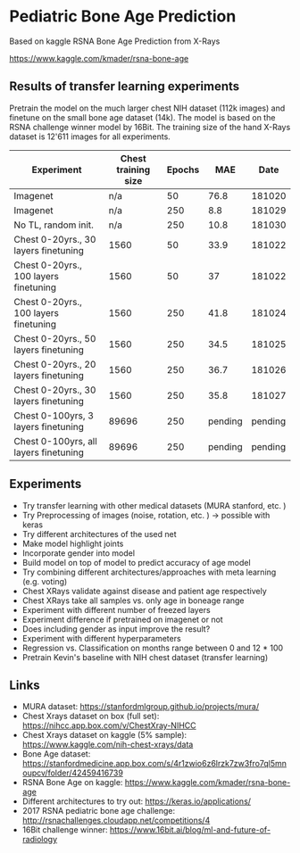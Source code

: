 # Pediatric Bone Age Prediction
Based on kaggle RSNA Bone Age Prediction from X-Rays

https://www.kaggle.com/kmader/rsna-bone-age

## Results of transfer learning experiments
Pretrain the model on the much larger chest NIH dataset (112k images) and finetune on the small bone age dataset (14k). The model is based on the RSNA challenge winner model by 16Bit. The training size of the hand X-Rays dataset is 12'611 images for all experiments.

| Experiment  | Chest training size | Epochs | MAE |  Date |
| ------------- | ------------- | ------------- | ------------- |  ------------- |
| Imagenet								| n/a	| 50	| 76.8	| 181020  |
| Imagenet								| n/a	| 250	| 8.8	| 181029  |
| No TL, random init.					| n/a	| 250	| 10.8	| 181030  |
| Chest 0-20yrs., 30 layers finetuning	| 1560	| 50	| 33.9	| 181022  |
| Chest 0-20yrs., 100 layers finetuning	| 1560	| 50	| 37	| 181022  |
| Chest 0-20yrs., 100 layers finetuning	| 1560	| 250	| 41.8	| 181024  |
| Chest 0-20yrs., 50 layers finetuning	| 1560	| 250	| 34.5	| 181025  |
| Chest 0-20yrs., 20 layers finetuning	| 1560	| 250	| 36.7	| 181026  |
| Chest 0-20yrs., 30 layers finetuning	| 1560	| 250	| 35.8	| 181027  |
| Chest 0-100yrs, 3 layers finetuning	| 89696	| 250	| pending	| pending |
| Chest 0-100yrs, all layers finetuning	| 89696	| 250	| pending	| pending |

## Experiments
* Try transfer learning with other medical datasets (MURA stanford, etc. )
* Try Preprocessing of images (noise, rotation, etc. ) -> possible with keras 
* Try different architectures of the used net
* Make model highlight joints 
* Incorporate gender into model
* Build model on top of model to predict accuracy of age model
* Try combining different architectures/approaches with meta learning (e.g. voting)
* Chest XRays validate against disease and patient age respectively
* Chest XRays take all samples vs. only age in boneage range
* Experiment with different number of freezed layers
* Experiment difference if pretrained on imagenet or not
* Does including gender as input improve the result?
* Experiment with different hyperparameters
* Regression vs. Classification on months range between 0 and 12 * 100
* Pretrain Kevin's baseline with NIH chest dataset (transfer learning)

## Links
* MURA dataset: https://stanfordmlgroup.github.io/projects/mura/
* Chest Xrays dataset on box (full set): https://nihcc.app.box.com/v/ChestXray-NIHCC
* Chest Xrays dataset on kaggle (5% sample): https://www.kaggle.com/nih-chest-xrays/data
* Bone Age dataset: https://stanfordmedicine.app.box.com/s/4r1zwio6z6lrzk7zw3fro7ql5mnoupcv/folder/42459416739
* RSNA Bone Age on kaggle: https://www.kaggle.com/kmader/rsna-bone-age  
* Different architectures to try out: https://keras.io/applications/
* 2017 RSNA pediatric bone age challenge: http://rsnachallenges.cloudapp.net/competitions/4
* 16Bit challenge winner: https://www.16bit.ai/blog/ml-and-future-of-radiology
